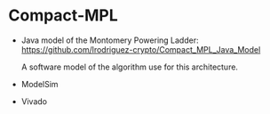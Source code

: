 # Compact-MPL

- Java model of the Montomery Powering Ladder: https://github.com/lrodriguez-crypto/Compact_MPL_Java_Model
	
	A software model of the algorithm use for this architecture.

- ModelSim
- Vivado
